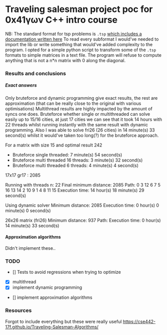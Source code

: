 # Traveling salesman project poc for 0x41γων C++ intro course

NB: The standard format for tsp problems is `.tsp` [which includes a documentation written here](http://comopt.ifi.uni-heidelberg.de/software/TSPLIB95/tsp95.pdf)
To read every subformat I would've needed to import the lib or write something that would've added complexity to the program.
I opted for a simple python script to transform some of the `.tsp` formats to simple matrices in a text file.
The program will refuse to compute anything that is not a n*n matrix with 0 along the diagonal.

### Results and conclusions
##### Exact answers
Only bruteforce and dynamic programming give exact results, the rest are approximation (that can be really close to the original with various optimisations)
Multithread results are highly impacted by the amount of syncs one does.
Bruteforce whether single or multithreaded can solve easily up to 15/16 cities, at just 17 cities we can see that it took 14 hours with 22 threads whilst running instantly with the same result with dynamic programming.
Also I was able to solve fri26 (26 cities) in 14 minute(s) 33 second(s) whilst it would've taken too long(?) for the bruteforce approach.

For a matrix with size 15 and optimal result 242
- Bruteforce single threaded: 7 minute(s) 54 second(s)
- Bruteforce multi threaded 16 threads:  3 minute(s) 32 second(s)
- Bruteforce multi threaded 6 threads:  4 minute(s) 4 second(s)

17x17
gr17 : 2085

Running with threads n: 22
Final minimum distance: 2085
Path: 0 3 12 6 7 5 16 13 14 2 10 9 1 4 8 11 15
Execution time: 14 hour(s) 18 minute(s) 29 second(s)

Using dynamic solver
Minimum distance: 2085
Execution time: 0 hour(s) 0 minute(s) 0 second(s)

26x26 matrix (fri26)
Minimum distance: 937
Path:
Execution time: 0 hour(s) 14 minute(s) 33 second(s)

#### Approximation algorithms
Didn't implement these..

### TODO
- [] Tests to avoid regressions when trying to optimize
- [x] multithread
- [x] implement dynamic programming
- [] implement approximation algorithms

### Resources 
Forgot to include everything but these were really useful
https://cse442-17f.github.io/Traveling-Salesman-Algorithms/